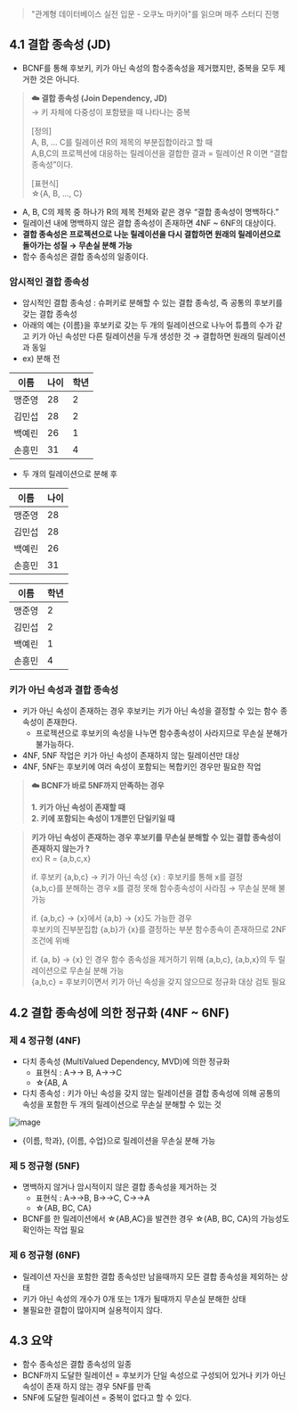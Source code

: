 > "관계형 데이터베이스 실전 입문 - 오쿠노 마키아"를 읽으며 매주 스터디 진행

## 4.1 결합 종속성 (JD)

- BCNF를 통해 후보키, 키가 아닌 속성의 함수종속성을 제거했지만, 중복을 모두 제거한 것은 아니다.

> **☁️ 결합 종속성 (Join Dependency, JD)**  
> → 키 자체에 다중성이 포함됐을 때 나타나는 중복
>
> \[정의\]  
> A, B, … C를 릴레이션 R의 제목의 부분집합이라고 할 때  
> A,B,C의 프로젝션에 대응하는 릴레이션을 결합한 결과 = 릴레이션 R 이면 “결합 종속성”이다.
>
> \[표현식\]  
> ☆{A, B, …, C}

- A, B, C의 제목 중 하나가 R의 제목 전체와 같은 경우 “결합 종속성이 명백하다.”
- 릴레이션 내에 명백하지 않은 결합 종속성이 존재하면 4NF ~ 6NF의 대상이다.
- **결합 종속성은 프로젝션으로 나눈 릴레이션을 다시 결합하면 원래의 릴레이션으로 돌아가는 성질 → 무손실 분해 가능**
- 함수 종속성은 결합 종속성의 일종이다.

### 암시적인 결합 종속성

- 암시적인 결합 종속성 : 슈퍼키로 분해할 수 있는 결합 종속성, 즉 공통의 후보키를 갖는 결합 종속성
- 아래의 예는 {이름}을 후보키로 갖는 두 개의 릴레이션으로 나누어 튜플의 수가 같고 키가 아닌 속성만 다른 릴레이션을 두개 생성한 것 → 결합하면 원래의 릴레이션과 동일
- ex) 분해 전

| 이름   | 나이 | 학년 |
| ------ | ---- | ---- |
| 맹준영 | 28   | 2    |
| 김민섭 | 28   | 2    |
| 백예린 | 26   | 1    |
| 손흥민 | 31   | 4    |

- 두 개의 릴레이션으로 분해 후

| 이름   | 나이 |
| ------ | ---- |
| 맹준영 | 28   |
| 김민섭 | 28   |
| 백예린 | 26   |
| 손흥민 | 31   |

| 이름   | 학년 |
| ------ | ---- |
| 맹준영 | 2    |
| 김민섭 | 2    |
| 백예린 | 1    |
| 손흥민 | 4    |

### 키가 아닌 속성과 결합 종속성

- 키가 아닌 속성이 존재하는 경우 후보키는 키가 아닌 속성을 결정할 수 있는 함수 종속성이 존재한다.
  - 프로젝션으로 후보키의 속성을 나누면 함수종속성이 사라지므로 무손실 분해가 불가능하다.
- 4NF, 5NF 작업은 키가 아닌 속성이 존재하지 않는 릴레이션만 대상
- 4NF, 5NF는 후보키에 여러 속성이 포함되는 복합키인 경우만 필요한 작업

> **☁️ BCNF가 바로 5NF까지 만족하는 경우**
>
> **1\. 키가 아닌 속성이 존재할 때**  
> **2\. 키에 포함되는 속성이 1개뿐인 단일키일 때**

> **키가 아닌 속성이 존재하는 경우 후보키를 무손실 분해할 수 있는 결합 종속성이 존재하지 않는가 ?**  
> ex) R = {a,b,c,x}
>
> if. 후보키 {a,b,c} → 키가 아닌 속성 {x} : 후보키를 통해 x를 결정  
> {a,b,c}를 분해하는 경우 x를 결정 못해 함수종속성이 사라짐 → 무손실 분해 불가능
>
> if. {a,b,c} → {x}에서 {a,b} → {x}도 가능한 경우  
> 후보키의 진부분집합 {a,b}가 {x}를 결정하는 부분 함수종속이 존재하므로 2NF 조건에 위배
>
> if. {a, b} → {x} 인 경우 함수 종속성을 제거하기 위해 {a,b,c}, {a,b,x}의 두 릴레이션으로 무손실 분해 가능  
> {a,b,c} = 후보키이면서 키가 아닌 속성을 갖지 않으므로 정규화 대상 검토 필요

## 4.2 결합 종속성에 의한 정규화 (4NF ~ 6NF)

### 제 4 정규형 (4NF)

- 다치 종속성 (MultiValued Dependency, MVD)에 의한 정규화
  - 표현식 : A→→ B, A→→C
  - ☆{AB, A
- 다치 종속성 : 키가 아닌 속성을 갖지 않는 릴레이션을 결합 종속성에 의해 공통의 속성을 포함한 두 개의 릴레이션으로 무손실 분해할 수 있는 것

![image](https://user-images.githubusercontent.com/52314663/192671681-c7be54c7-334a-4acd-91b9-10c1dda6ae77.png)

- {이름, 학과}, {이름, 수업}으로 릴레이션을 무손실 분해 가능

### 제 5 정규형 (5NF)

- 명백하지 않거나 암시적이지 않은 결합 종속성을 제거하는 것
  - 표현식 : A→→B, B→→C, C→→A
  - ☆{AB, BC, CA}
- BCNF를 한 릴레이션에서 ☆{AB,AC}을 발견한 경우 ☆{AB, BC, CA}의 가능성도 확인하는 작업 필요

### 제 6 정규형 (6NF)

- 릴레이션 자신을 포함한 결합 종속성만 남을때까지 모든 결합 종속성을 제외하는 상태
- 키가 아닌 속성의 개수가 0개 또는 1개가 될때까지 무손실 분해한 상태
- 불필요한 결합이 많아지며 실용적이지 않다.

## 4.3 요약

- 함수 종속성은 결합 종속성의 일종
- BCNF까지 도달한 릴레이션 = 후보키가 단일 속성으로 구성되어 있거나 키가 아닌 속성이 존재 하지 않는 경우 5NF를 만족
- 5NF에 도달한 릴레이션 = 중복이 없다고 할 수 있다.
